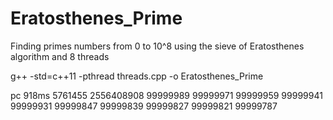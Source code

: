 # Eratosthenes_Prime
Finding primes numbers from 0 to 10^8 using the sieve of Eratosthenes algorithm and 8 threads

g++ -std=c++11 -pthread  threads.cpp -o Eratosthenes_Prime

pc 
918ms 5761455 2556408908
99999989 99999971 99999959 99999941 99999931 99999847 99999839 99999827 99999821 99999787

